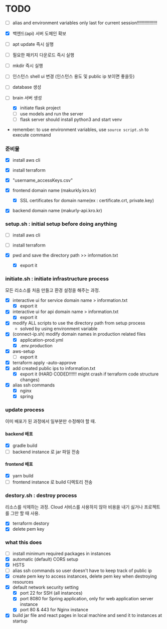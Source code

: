 # TODO

- [ ] alias and environment variables only last for current session!!!!!!!!!!!!!!!!

- [x] 백엔드(api) 서버 도메인 확보
- [ ] apt update 즉시 실행
- [ ] 필요한 패키지 다운로드 즉시 실행
- [ ] mkdir 즉시 실행
- [ ] 인스턴스 shell ui 변경 (인스턴스 용도 및 public ip 보이면 좋을듯)

- [ ] database 생성
- [ ] brain 서버 생성
    - [x] initiate flask project
    - [ ] use models and run the server
    - [ ] flask server should install python3 and start venv

* remember: to use environment variables, use `source script.sh` to execute command
### 준비물
- [x] install aws cli
- [x] install terraform
- [x] "username_accessKeys.csv"

- [x] frontend domain name (makurkly.kro.kr)
    - [x] SSL certificates for domain name(ex : certificate.crt, private.key)
- [x] backend domain name (makurly-api.kro.kr)

### setup.sh : initial setup before doing anything
- [ ] install aws cli
- [ ] install terraform

- [x] pwd and save the directory path >> information.txt
    - [x] export it

### initiate.sh : initiate infrastructure process
모든 리소스를 처음 만들고 환경 설정을 해주는 과정.
- [x] interactive ui for service domain name > information.txt
    - [x] export it
- [x] interactive ui for api domain name > information.txt
    - [x] export it
- [x] modify ALL scripts to use the directory path from setup process
    - solved by using environment variable
- [x] (connect-ip.sh) modify domain names in production related files
    - [x] application-prod.yml
    - [x] .env.production
- [x] aws-setup
    - [ ] export it

- [x] terraform apply -auto-approve
- [x] add created public ips to information.txt
    - [x] export it (HARD CODED!!!!!! might crash if terraform code structure changes)

- [x] alias ssh commands
    - [x] nginx
    - [x] spring

### update process
이미 배포가 된 과정에서 일부분만 수정해야 할 때.
#### backend 배포
- [x] gradle build
- [ ] backend instance 로 jar 파일 전송
#### frontend 배포
- [x] yarn build
- [ ] frontend instance 로 build 디렉토리 전송

### destory.sh : destroy process
리소스를 삭제하는 과정. Cloud 서비스를 사용하지 않아 비용을 내기 싫거나 프로젝트를 그만 할 때 사용.
- [x] terraform destory
- [x] delete pem key

### what this does
- [ ] install minimum required packages in instances
- [x] automatic (default) CORS setup
- [x] HSTS
- [ ] alias ssh commands so user doesn't have to keep track of public ip
- [x] create pem key to access instances, delete pem key when destroying resources
- [x] default network security setting
    - [x] port 22 for SSH (all instances)
    - [x] port 8080 for Spring application, only for web application server instance
    - [x] port 80 & 443 for Nginx instance
- [x] build jar file and react pages in local machine and send it to instances at startup
